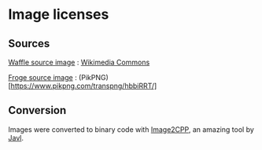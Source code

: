 # Image licenses

## Sources

[Waffle source image](https://github.com/Jankyneering/Waffle_sw/blob/main/waffle_platformio/lib/UIHandler/source/RAW/Berliner_Ice_cream_and_waffle_caf%C3%A9.jpg) : [Wikimedia Commons](https://commons.wikimedia.org/wiki/File:Berliner_Ice_cream_and_waffle_café.jpg)

[Froge source image](https://github.com/Jankyneering/Waffle_sw/blob/main/waffle_platformio/lib/UIHandler/source/RAW/527-5275295_wednesday-frog-png-transparent-background-you-don-t.png) : (PikPNG)[https://www.pikpng.com/transpng/hbbiRRT/]

## Conversion

Images were converted to binary code with [Image2CPP](https://javl.github.io/image2cpp/), an amazing tool by [Javl](https://github.com/javl).

